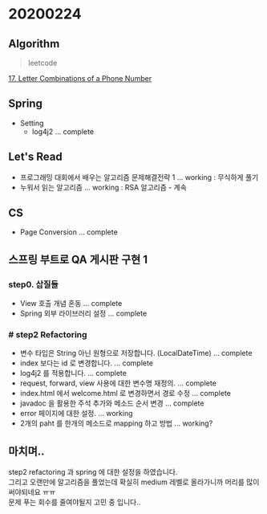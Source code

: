 # 20200224

## Algorithm
> leetcode

[17. Letter Combinations of a Phone Number](https://github.com/Hyune-c/algorithm/tree/master/src/main/java/leetcode/lettercombinationsofaphonenumber)  
>
## Spring
- Setting 
    - log4j2 ... complete

## Let's Read 
- 프로그래밍 대회에서 배우는 알고리즘 문제해결전략 1 ... working : 무식하게 풀기
- 누워서 읽는 알고리즘 ... working : RSA 알고리즘 - 계속

## CS
- Page Conversion ... complete

## 스프링 부트로 QA 게시판 구현 1
  
### step0. 삽질들
- View 호출 개념 혼동 ... complete
- Spring 외부 라이브러리 설정 ... complete

### # step2 Refactoring
- 변수 타입은 String 아닌 원형으로 저장합니다. (LocalDateTime) ... complete
- index 보다는 id 로 변경합니다. ... complete
- log4j2 를 적용합니다. ... complete
- request, forward, view 사용에 대한 변수명 재정의. ... complete 
- index.html 에서 welcome.html 로 변경하면서 경로 수정 ... complete
- javadoc 을 활용한 주석 추가와 메소드 순서 변경 ... complete
- error 페이지에 대한 설정. ... working
- 2개의 paht 를 한개의 메소드로 mapping 하고 방법 ... working?

## 마치며.. 
step2 refactoring 과 spring 에 대한 설정을 하였습니다.  
그리고 오랜만에 알고리즘을 풀었는데 확실히 medium 레벨로 올라가니까 머리를 많이 써야되네요 ㅠㅠ  
문제 푸는 회수를 줄여야될지 고민 중 입니다.. 
